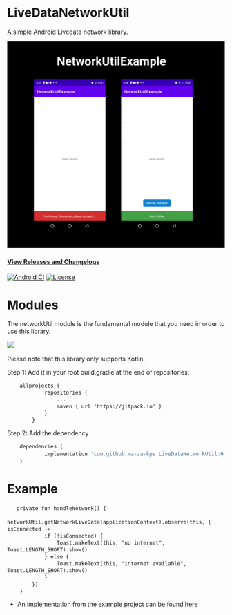 # LiveDataNetworkUtil
A simple Android Livedata network library.

![](media/networkutil.png)

#### [View Releases and Changelogs](https://github.com/ma-za-kpe/LiveDataNetworkUtil/releases)

[![Android CI](https://github.com/ma-za-kpe/LiveDataNetworkUtil/workflows/CI/badge.svg)](https://github.com/ma-za-kpe/LiveDataNetworkUtil/actions?query=workflow%3ACI)
[![License](https://img.shields.io/badge/License-Apache%202.0-blue.svg)](https://opensource.org/licenses/Apache-2.0)

# Modules

The networkUtil module is the fundamental module that you need in order to use this library.

[![](https://jitpack.io/v/ma-za-kpe/LiveDataNetworkUtil.svg)](https://jitpack.io/#ma-za-kpe/LiveDataNetworkUtil)

Please note that this library only supports Kotlin.

Step 1: Add it in your root build.gradle at the end of repositories:
```
    allprojects {
    		repositories {
    			...
    			maven { url 'https://jitpack.io' }
    		}
    	}
```

Step 2: Add the dependency

```gradle
    dependencies {
	        implementation 'com.github.ma-za-kpe:LiveDataNetworkUtil:0.2.1'
	}
```

# Example

```
   private fun handleNetwork() {
        NetworkUtil.getNetworkLiveData(applicationContext).observe(this, { isConnected ->
            if (!isConnected) {
                Toast.makeText(this, "no internet", Toast.LENGTH_SHORT).show()
            } else {
                Toast.makeText(this, "internet available", Toast.LENGTH_SHORT).show()
            }
        })
    }
```
- An implementation from the example project can be found [here](https://github.com/ma-za-kpe/LiveDataNetworkUtil/blob/master/app/src/main/java/com/maku/networkutilexample/MainActivity.kt)


